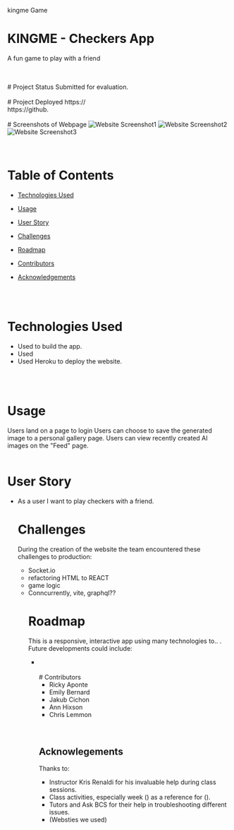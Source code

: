 kingme Game 
# KINGME - Checkers App
A fun game to play with a friend

<br>
<br>
# Project Status
Submitted for evaluation.
<br>
<br>
# Project Deployed
https://
<br>
https://github.
<br>
<br>
# Screenshots of Webpage
<img src="public/assets/.png" alt="Website Screenshot1">
<img src="public/assets/.png" alt="Website Screenshot2">
<img src="public/assets/.png" alt="Website Screenshot3">
<br>
<br>
<br>

# Table of Contents

  * [Technologies Used](#technologies-used)

  * [Usage](#usage)
  
  * [User Story](#user-story)

  * [Challenges](#challenges)
  
  * [Roadmap](#roadmap)
  
  * [Contributors](#contributors)

  * [Acknowledgements](#acknowledgements)
<br>
<br>

# Technologies Used
<ul>
<li>Used to build the app.
<li>Used 

<li>Used Heroku to deploy the website.
</ul>
<br>
<br>

# Usage
Users land on a page to login
Users can choose to save the generated image to a personal gallery page.  Users can view recently created AI images on the "Feed" page.
<br>
<br>

# User Story
<ul>
<li>As a user I want to play checkers with a friend.


# Challenges
During the creation of the website the team encountered these challenges to production:
<ul>
<li>Socket.io
<li>refactoring HTML to REACT
<li>game logic
<li>Conncurrently, vite, graphql??

# Roadmap
This is a responsive, interactive app using many technologies to.. . Future developments could include:
<ul>
<li>


<br>
<br>
# Contributors
<ul>
<li>Ricky Aponte
<li>Emily Bernard
<li>Jakub Cichon
<li>Ann Hixson
<li>Chris Lemmon
</ul>
<br>
<br>

## Acknowlegements
Thanks to:
<ul>
<li>Instructor Kris Renaldi for his invaluable help during class sessions.
<li>Class activities, especially week () as a reference for ().
<li>Tutors and Ask BCS for their help in troubleshooting different issues.
<li>(Websties we used)